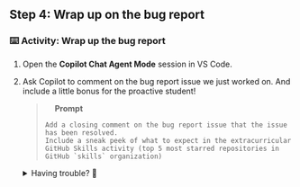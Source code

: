 ## Step 4: Wrap up on the bug report


### :keyboard: Activity: Wrap up the bug report

1. Open the **Copilot Chat Agent Mode** session in VS Code.
1. Ask Copilot to comment on the bug report issue we just worked on. And include a little bonus for the proactive student!

   > <img width="13px" src="https://github.com/user-attachments/assets/98fd5d2e-ea29-4a4a-9212-c7050e177a69" /> **Prompt**
   >
   > ```prompt
   > Add a closing comment on the bug report issue that the issue has been resolved.
   > Include a sneak peek of what to expect in the extracurricular GitHub Skills activity (top 5 most starred repositories in GitHub `skills` organization)
   > ```

   <details>
   <summary>Having trouble? 🤷</summary><br/>

   Some things to check
   - Is your MCP Server still running?
   - Check what information is passed to the MCP server calls - is Copilot using the correct repository?
   - Did Copilot comment on the bug report?
   </details>

